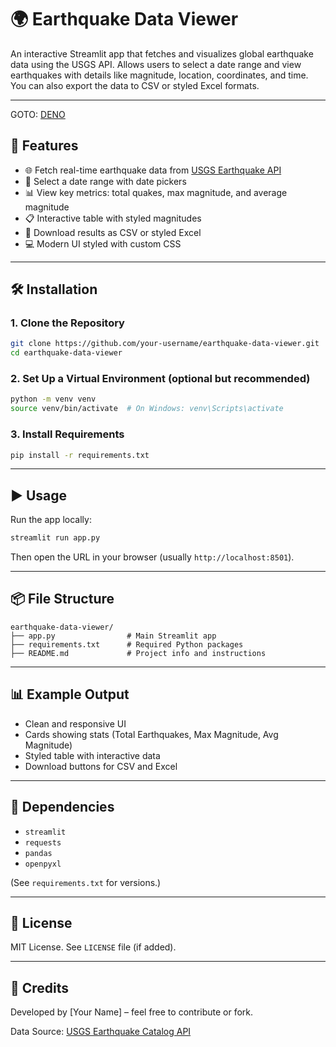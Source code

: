 
# 🌍 Earthquake Data Viewer

An interactive Streamlit app that fetches and visualizes global earthquake data using the USGS API. Allows users to select a date range and view earthquakes with details like magnitude, location, coordinates, and time. You can also export the data to CSV or styled Excel formats.

---
GOTO: [DENO](http://localhost:8501/)

## 🚀 Features

- 🌐 Fetch real-time earthquake data from [USGS Earthquake API](https://earthquake.usgs.gov/)
- 📅 Select a date range with date pickers
- 📊 View key metrics: total quakes, max magnitude, and average magnitude
- 📋 Interactive table with styled magnitudes
- 📁 Download results as CSV or styled Excel
- 💻 Modern UI styled with custom CSS

---

## 🛠️ Installation

### 1. Clone the Repository

```bash
git clone https://github.com/your-username/earthquake-data-viewer.git
cd earthquake-data-viewer
```

### 2. Set Up a Virtual Environment (optional but recommended)

```bash
python -m venv venv
source venv/bin/activate  # On Windows: venv\Scripts\activate
```

### 3. Install Requirements

```bash
pip install -r requirements.txt
```

---

## ▶️ Usage

Run the app locally:

```bash
streamlit run app.py
```

Then open the URL in your browser (usually `http://localhost:8501`).

---

## 📦 File Structure

```
earthquake-data-viewer/
├── app.py                # Main Streamlit app
├── requirements.txt      # Required Python packages
├── README.md             # Project info and instructions
```

---

## 📊 Example Output

- Clean and responsive UI
- Cards showing stats (Total Earthquakes, Max Magnitude, Avg Magnitude)
- Styled table with interactive data
- Download buttons for CSV and Excel

---

## 📎 Dependencies

- `streamlit`
- `requests`
- `pandas`
- `openpyxl`

(See `requirements.txt` for versions.)

---

## 📜 License

MIT License. See `LICENSE` file (if added).

---

## 🙌 Credits

Developed by [Your Name] – feel free to contribute or fork.

Data Source: [USGS Earthquake Catalog API](https://earthquake.usgs.gov/fdsnws/event/1/)

